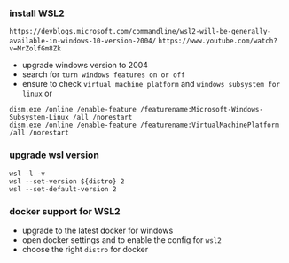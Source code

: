 ### install WSL2
`https://devblogs.microsoft.com/commandline/wsl2-will-be-generally-available-in-windows-10-version-2004/`
`https://www.youtube.com/watch?v=MrZolfGm8Zk`

- upgrade windows version to 2004
- search for `turn windows features on or off`
- ensure to check `virtual machine platform` and `windows subsystem for linux`
or
```
dism.exe /online /enable-feature /featurename:Microsoft-Windows-Subsystem-Linux /all /norestart
dism.exe /online /enable-feature /featurename:VirtualMachinePlatform /all /norestart
```

### upgrade wsl version
```
wsl -l -v
wsl --set-version ${distro} 2
wsl --set-default-version 2
```

### docker support for WSL2
- upgrade to the latest docker for windows
- open docker settings and to enable the config for `wsl2`
- choose the right `distro` for docker